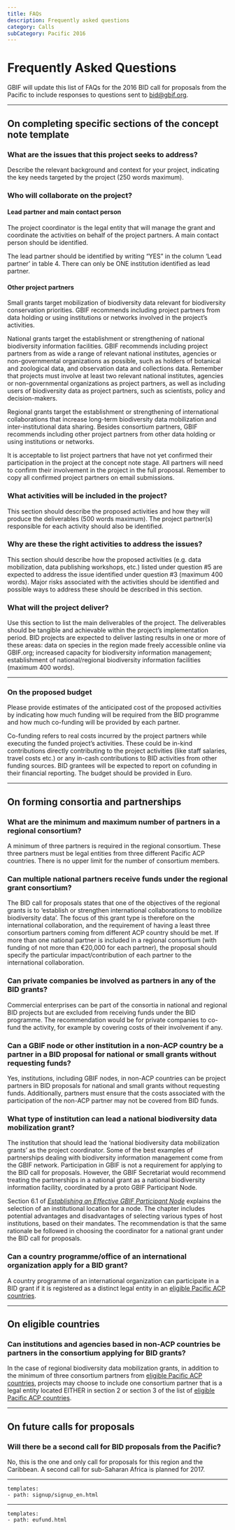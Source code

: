 ```yaml
---
title: FAQs
description: Frequently asked questions
category: Calls
subCategory: Pacific 2016
---
```


# Frequently Asked Questions

GBIF will update this list of FAQs for the 2016 BID call for proposals from the Pacific to include responses to questions sent to [bid@gbif.org](mailto:bid@gbif.org).

 <!-- toc -->
 <!-- tocstop -->
  
-----------------------

## On completing specific sections of the concept note template

### What are the issues that this project seeks to address?

Describe the relevant background and context for your project, indicating the key needs targeted by the project (250 words maximum).

### Who will collaborate on the project?

#### Lead partner and main contact person

The project coordinator is the legal entity that will manage the grant and coordinate the activities on behalf of the project partners. A main contact person should be identified. 

The lead partner should be identified by writing “YES” in the column ‘Lead partner’ in table 4. There can only be ONE institution identified as lead partner.

#### Other project partners 

Small grants target mobilization of biodiversity data relevant for biodiversity conservation priorities. GBIF recommends including project partners from data holding or using institutions or networks involved in the project’s activities.

National grants target the establishment or strengthening of national biodiversity information facilities. GBIF recommends including project partners from as wide a range of relevant national institutes, agencies or non-governmental organizations as possible, such as holders of botanical and zoological data, and observation data and collections data. Remember that projects must involve at least two relevant national institutes, agencies or non-governmental organizations as project partners, as well as including users of biodiversity data as project partners, such as scientists, policy and decision-makers. 

Regional grants target the establishment or strengthening of international collaborations that increase long-term biodiversity data mobilization and inter-institutional data sharing. Besides consortium partners, GBIF recommends including other project partners from other data holding or using institutions or networks.

It is acceptable to list project partners that have not yet confirmed their participation in the project at the concept note stage. All partners will need to confirm their involvement in the project in the full proposal. Remember to copy all confirmed project partners on email submissions. 

### What activities will be included in the project?

This section should describe the proposed activities and how they will produce the deliverables (500 words maximum). The project partner(s) responsible for each activity should also be identified.

### Why are these  the right activities to address the issues?

This section should describe how the proposed activities (e.g. data mobilization, data publishing workshops, etc.) listed under question #5 are expected to address the issue identified under question #3 (maximum 400 words). Major risks associated with the activities should be identified and possible ways to address these should be described in this section.

### What will the project deliver?

Use this section to list the main deliverables of the project. The deliverables should be tangible and achievable within the project’s implementation period. BID projects are expected to deliver lasting results in one or more of these areas: data on species in the region made freely accessible online via GBIF.org; increased capacity for biodiversity information management; establishment of national/regional biodiversity information facilities (maximum 400 words).

-----------------------

### On the proposed budget

Please provide estimates of the anticipated cost of the proposed activities by indicating how much funding will be required from the BID programme and how much co-funding will be provided by each partner. 

Co-funding refers to real costs incurred by the project partners while executing the funded project’s activities. These could be in-kind contributions directly contributing to the project activities (like staff salaries, travel costs etc.) or any in-cash contributions to BID activities from other funding sources. BID grantees will be expected to report on cofunding in their financial reporting. The budget should be provided in Euro.

-----------------------

## On forming consortia and partnerships

### What are the minimum and maximum number of partners in a regional consortium?

A minimum of three partners is required in the regional consortium. These three partners must be legal entities from three different Pacific ACP countries. There is no upper limit for the number of consortium members.

### Can multiple national partners receive funds under the regional grant consortium?

The BID call for proposals states that one of the objectives of the regional grants is to ‘establish or strengthen international collaborations to mobilize biodiversity data’. The focus of this grant type is therefore on the international collaboration, and the requirement of having a least three consortium partners coming from different ACP country should be met. If more than one national partner is included in a regional consortium (with funding of not more than €20,000 for each partner), the proposal should specify the particular impact/contribution of each partner to the international collaboration.

### Can private companies be involved as partners in any of the BID grants?

Commercial enterprises can be part of the consortia in national and regional BID projects but are excluded from receiving funds under the BID programme. The recommendation would be for private companies to co-fund the activity, for example by covering costs of their involvement if any.

### Can a GBIF node or other institution in a non-ACP country be a partner in a BID proposal for national or small grants without requesting funds?

Yes, institutions, including GBIF nodes, in non-ACP countries can be project partners in BID proposals for national and small grants without requesting funds. Additionally, partners must ensure that the costs associated with the participation of the non-ACP partner may not be covered from BID funds.

### What type of institution can lead a national biodiversity data mobilization grant?

The institution that should lead the ‘national biodiversity data mobilization grants’ as the project coordinator. Some of the best examples of partnerships dealing with biodiversity information management come from the GBIF network. Participation in GBIF is not a requirement for applying to the BID call for proposals. However, the GBIF Secretariat would recommend treating the partnerships in a national grant as a national biodiversity information facility, coordinated by a  proto GBIF Participant Node.

Section 6.1 of [*Establishing an Effective GBIF Participant Node*](http://www.gbif.org/resource/80925) explains the selection of an institutional location for a node. The chapter includes potential advantages and disadvantages of selecting various types of host institutions, based on their mandates. The recommendation is that the same rationale be followed in choosing the coordinator for a national grant under the BID call for proposals.
 
### Can a country programme/office of an international organization apply for a BID grant?

A country programme of an international organization can participate in a BID grant if it is registered as a distinct legal entity in an [eligible Pacific ACP countries](../eligible-countries).
 
-----------------------

## On eligible countries

### Can institutions and agencies based in non-ACP countries be partners in the consortium applying for BID grants?

In the case of regional biodiversity data mobilization grants, in addition to the minimum of three consortium partners from [eligible Pacific ACP countries](../eligible-countries), projects may choose to include one consortium partner that is a legal entity located EITHER in section 2 or section 3 of the list of [eligible Pacific ACP countries](../eligible-countries).
 
-----------------------

## On future calls for proposals

### Will there be a second call for BID proposals from the Pacific?

No, this is the one and only call for proposals for this region and the Caribbean. A second call for sub-Saharan Africa is planned for 2017.

-----------------------

```styledYaml
templates:
- path: signup/signup_en.html
```

-----------------------


```styledYaml
templates:
- path: eufund.html
```
